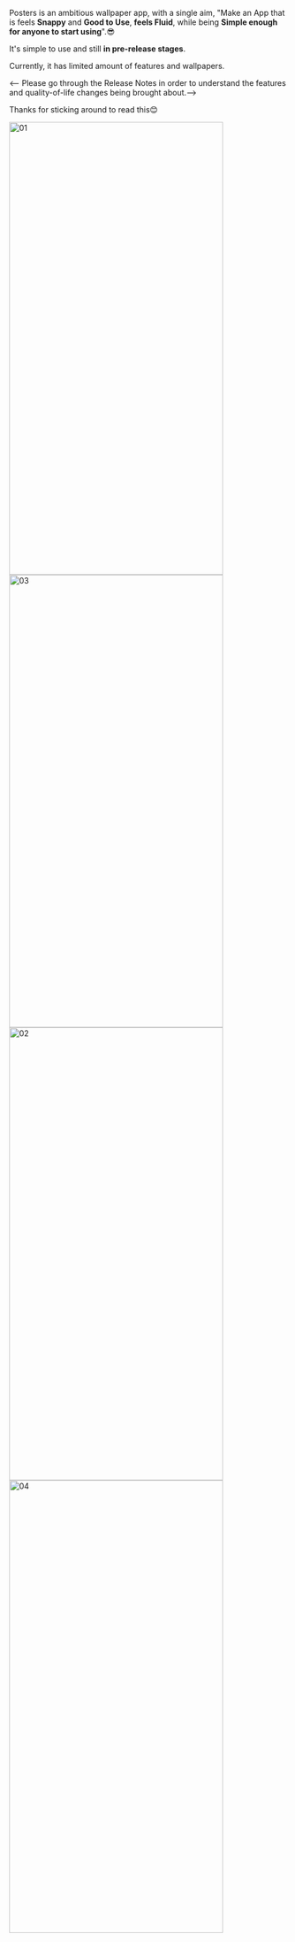 Posters is an ambitious wallpaper app, with a single aim, 
"Make an App that is feels **Snappy** and **Good to Use**, **feels Fluid**, while being **Simple enough for anyone to start using**".😎

It's simple to use and still **in pre-release stages**. 

Currently, it has limited amount of features and wallpapers.

<-- Please go through the Release Notes in order to understand the features and quality-of-life changes being brought about.-->

Thanks for sticking around to read this😊

<img width="387" height="818" alt="01" src="https://github.com/user-attachments/assets/6c8a514f-ff19-4691-adee-432ffc3534f5"/>
<img width="387" height="818" alt="03" src="https://github.com/user-attachments/assets/33e22577-df43-4172-bfda-3f42722e91a1" />
<img width="387" height="818" alt="02" src="https://github.com/user-attachments/assets/fa2b2432-f5b6-4b6a-955b-e79d8a8bd9ac" />
<img width="387" height="818" alt="04" src="https://github.com/user-attachments/assets/5b18cff3-841a-4856-911d-95fa818d6351" />
